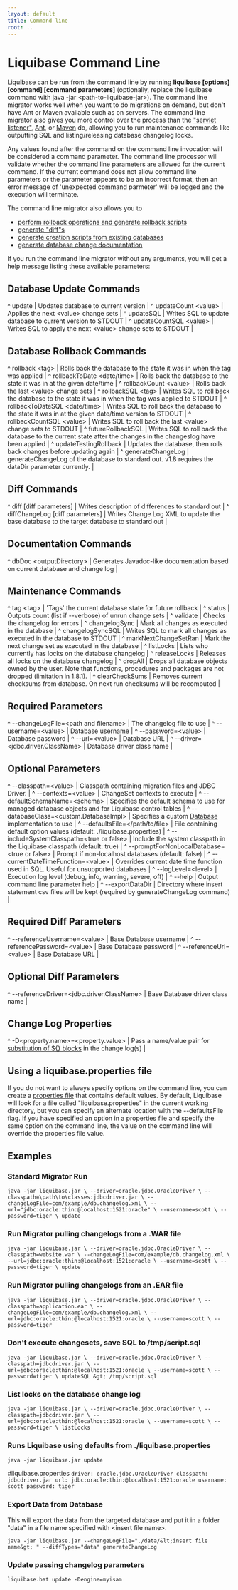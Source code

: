 ```yaml
---
layout: default
title: Command line
root: ..
---
```


# Liquibase Command Line #

Liquibase can be run from the command line by running
**liquibase \[options\] \[command\] \[command parameters\]** (optionally, replace the liquibase command with java -jar &lt;path-to-liquibase-jar&gt;). The command line migrator works well when you want to do migrations on demand, but don't have Ant or Maven available such as on servers. The command line migrator also gives you more control over the process than the ["servlet listener"](servlet_listener.html), [Ant](Ant.html), or [Maven](Maven.html) do, allowing you to run maintenance commands like outputting SQL and listing/releasing database changelog locks.

Any values found after the command on the command line invocation will be considered a command parameter. The command line processor will validate whether the command line parameters are allowed for the current command. If the current command does not allow command line parameters or the parameter appears to be an incorrect format, then an error message of 'unexpected command parmeter' will be logged and the execution will terminate.

The command line migrator also allows you to

  * [perform rollback operations and generate rollback scripts](rollback.html)
  * [generate "diff"s](diff.html)
  * [generate creation scripts from existing databases](generating_changelogs.html)
  * [generate database change documentation](dbdoc.html)

If you run the command line migrator without any arguments, you will get a help message listing these available parameters:


## Database Update Commands ##

^ update  | Updates database to current version  | 
^ updateCount &lt;value&gt;  | Applies the next &lt;value&gt; change sets  |
^ updateSQL  | Writes SQL to update database to current version to STDOUT  | 
^ updateCountSQL &lt;value&gt;  | Writes SQL to apply the next &lt;value&gt; change sets to STDOUT  |





## Database Rollback Commands ##

^ rollback &lt;tag&gt;  | Rolls back the database to the state it was in when the tag was applied  |
^ rollbackToDate &lt;date/time&gt;  | Rolls back the database to the state it was in at the given date/time  |
^ rollbackCount &lt;value&gt;  | Rolls back the last &lt;value&gt; change sets  |
^ rollbackSQL &lt;tag&gt;  | Writes SQL to roll back the database to the state it was in when the tag was applied to STDOUT  |
^ rollbackToDateSQL &lt;date/time&gt;  | Writes SQL to roll back the database to the state it was in at the given date/time version to STDOUT  |
^ rollbackCountSQL &lt;value&gt;  | Writes SQL to roll back the last &lt;value&gt; change sets to STDOUT  |
^ futureRollbackSQL  | Writes SQL to roll back the database to the current state after the changes in the changeslog have been applied  | 
^ updateTestingRollback  | Updates the database, then rolls back changes before updating again |
^ generateChangeLog  | generateChangeLog of the database to standard out. v1.8 requires the dataDir parameter currently. | 


## Diff Commands ##

^ diff \[diff parameters\]  | Writes description of differences to standard out  |
^ diffChangeLog \[diff parameters\]  | Writes Change Log XML to update the base database to the target database to standard out  |


## Documentation Commands ##

^ dbDoc &lt;outputDirectory&gt;  | Generates Javadoc-like documentation based on current database and change log  |





## Maintenance Commands ##

^ tag &lt;tag&gt;  | 'Tags' the current database state for future rollback  |
^ status  | Outputs count (list if --verbose) of unrun change sets  | 
^ validate  | Checks the changelog for errors  | 
^ changelogSync  | Mark all changes as executed in the database  | 
^ changelogSyncSQL  | Writes SQL to mark all changes as executed in the database to STDOUT  | 
^ markNextChangeSetRan | Mark the next change set as executed in the database  | 
^ listLocks  | Lists who currently has locks on the database changelog  | 
^ releaseLocks  | Releases all locks on the database changelog  | 
^ dropAll  | Drops all database objects owned by the user. Note that functions, procedures and packages are not dropped (limitation in 1.8.1).  | 
^ clearCheckSums  | Removes current checksums from database.  On next run checksums will be recomputed  | 

## Required Parameters ##

^ --changeLogFile=&lt;path and filename&gt;  | The changelog file to use  |
^ --username=&lt;value&gt;  | Database username  |
^ --password=&lt;value&gt;  | Database password  |
^ --url=&lt;value&gt;  | Database URL  |
^ --driver=&lt;jdbc.driver.ClassName&gt;  | Database driver class name  |






## Optional Parameters ##

^ --classpath=&lt;value&gt;  | Classpath containing migration files and JDBC Driver.  |
^ --contexts=&lt;value&gt;  | ChangeSet contexts to execute  |
^ --defaultSchemaName=&lt;schema&gt;  | Specifies the default schema to use for managed database objects and for Liquibase control tables  |
^ --databaseClass=&lt;custom.DatabaseImpl&gt;  | Specifies a custom [Database](http://www.liquibase.org/api/liquibase/database/Database.html) implementation to use  |
^ --defaultsFile=&lt;/path/to/file&gt;  | File containing default option values (default: ./liquibase.properties)  |
^ --includeSystemClasspath=&lt;true or false&gt;  | Include the system classpath in the Liquibase classpath (default: true)  |
^ --promptForNonLocalDatabase=&lt;true or false&gt;  | Prompt if non-localhost databases (default: false)  |
^ --currentDateTimeFunction=&lt;value&gt;  | Overrides current date time function used in SQL. Useful for unsupported databases  |
^ --logLevel=&lt;level&gt;  | Execution log level (debug, info, warning, severe, off)  |
^ --help  | Output command line parameter help  | 
^ --exportDataDir  | Directory where insert statement csv files will be kept (required by generateChangeLog command)  | 

## Required Diff Parameters ##

^ --referenceUsername=&lt;value&gt;  | Base Database username  |
^ --referencePassword=&lt;value&gt;  | Base Database password  |
^ --referenceUrl=&lt;value&gt;  | Base Database URL  |

## Optional Diff Parameters ##

^ --referenceDriver=&lt;jdbc.driver.ClassName&gt;  | Base Database driver class name  |

## Change Log Properties ##
^ -D&lt;property.name&gt;=&lt;property.value&gt;  | Pass a name/value pair for [substitution of ${} blocks](changelog_parameters.html) in the change log(s)  |

## Using a liquibase.properties file ##

If you do not want to always specify options on the command line, you can create a [properties file](liquibase.properties) that contains default values. By default, Liquibase will look for a file called "liquibase.properties" in the current working directory, but you can specify an alternate location with the --defaultsFile flag. If you have specified an option in a properties file and specify the same option on the command line, the value on the command line will override the properties file value.

## Examples ##

### Standard Migrator Run ###

``
java -jar liquibase.jar \
      --driver=oracle.jdbc.OracleDriver \
      --classpath=\path\to\classes:jdbcdriver.jar \
      --changeLogFile=com/example/db.changelog.xml \
      --url="jdbc:oracle:thin:@localhost:1521:oracle" \
      --username=scott \
      --password=tiger \
      update
``

### Run Migrator pulling changelogs from a .WAR file ###

``
java -jar liquibase.jar \
      --driver=oracle.jdbc.OracleDriver \
      --classpath=website.war \
      --changeLogFile=com/example/db.changelog.xml \
      --url=jdbc:oracle:thin:@localhost:1521:oracle \
      --username=scott \
      --password=tiger \
      update
``

### Run Migrator pulling changelogs from an .EAR file ###

``
java -jar liquibase.jar \
      --driver=oracle.jdbc.OracleDriver \
      --classpath=application.ear \
      --changeLogFile=com/example/db.changelog.xml \
      --url=jdbc:oracle:thin:@localhost:1521:oracle \
      --username=scott \
      --password=tiger
``

### Don't execute changesets, save SQL to /tmp/script.sql ###

``
java -jar liquibase.jar \
        --driver=oracle.jdbc.OracleDriver \
        --classpath=jdbcdriver.jar \
        --url=jdbc:oracle:thin:@localhost:1521:oracle \
        --username=scott \
        --password=tiger \
        updateSQL &gt; /tmp/script.sql
``

### List locks on the database change log ###

``
java -jar liquibase.jar \
        --driver=oracle.jdbc.OracleDriver \
        --classpath=jdbcdriver.jar \
        --url=jdbc:oracle:thin:@localhost:1521:oracle \
        --username=scott \
        --password=tiger \
        listLocks
``

### Runs Liquibase using defaults from ./liquibase.properties ###

``
java -jar liquibase.jar update
``

#liquibase.properties
``
driver: oracle.jdbc.OracleDriver
classpath: jdbcdriver.jar
url: jdbc:oracle:thin:@localhost:1521:oracle
username: scott
password: tiger
``

### Export Data from Database ###
This will export the data from the targeted database and put it in a folder "data" in a file name specified with &lt;insert file name&gt;.

``
java -jar liquibase.jar --changeLogFile="./data/&lt;insert file name&gt; " --diffTypes="data" generateChangeLog
``

### Update passing changelog parameters ###
``
liquibase.bat update -Dengine=myisam
``
